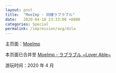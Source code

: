 ```yaml
---
layout: post
title:  "MoeImp - 同棲ラブラブル"
date:   2020-04-10 23:33:00 +0800
categories: Special
permalink: /impression/avg/dsla
---
```


主页面：[MoeImp](http://yoro.xyz/impression/avg)

本页面已合并至 [MoeImp - ラブラブル ~Lover Able~](http://yoro.xyz/impression/avg/la)

游玩时间：2020 年 4 月
